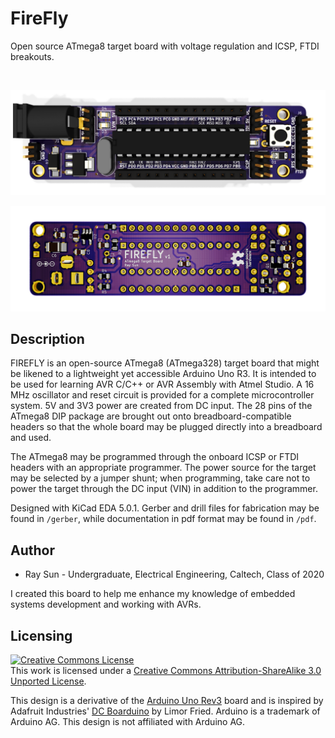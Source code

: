 # FireFly
Open source ATmega8 target board with voltage regulation and ICSP, FTDI breakouts.

&nbsp;

![FireFly-Front](img/firefly_front_crop.png)

![FireFly-Back](img/firefly_back_crop.png)

## Description
FIREFLY is an open-source ATmega8 (ATmega328) target board that might be likened to a lightweight yet accessible Arduino Uno R3. It is intended to be used for learning AVR C/C++ or AVR Assembly with Atmel Studio. A 16 MHz oscillator and reset circuit is provided for a complete microcontroller system. 5V and 3V3 power are created from DC input. The 28 pins of the ATmega8 DIP package are brought out onto breadboard-compatible headers so that the whole board may be plugged directly into a breadboard and used.

The ATmega8 may be programmed through the onboard ICSP or FTDI headers with an appropriate programmer. The power source for the target may be selected by a jumper shunt; when programming, take care not to power the target through the DC input (VIN) in addition to the programmer.

Designed with KiCad EDA 5.0.1. Gerber and drill files for fabrication may be found in `/gerber`, while documentation in pdf format may be found in `/pdf`. 

## Author
- Ray Sun - Undergraduate, Electrical Engineering, Caltech, Class of 2020

I created this board to help me enhance my knowledge of embedded systems development and working with AVRs.

## Licensing
<a rel="license" href="http://creativecommons.org/licenses/by-sa/3.0/"><img alt="Creative Commons License" style="border-width:0" src="https://i.creativecommons.org/l/by-sa/3.0/88x31.png" /></a><br />This work is licensed under a <a rel="license" href="http://creativecommons.org/licenses/by-sa/3.0/">Creative Commons Attribution-ShareAlike 3.0 Unported License</a>.

This design is a derivative of the [Arduino Uno Rev3](https://store.arduino.cc/usa/arduino-uno-rev3) board and is inspired by Adafruit Industries' [DC Boarduino](https://www.adafruit.com/product/72) by Limor Fried. Arduino is a trademark of Arduino AG. This design is not affiliated with Arduino AG. 
